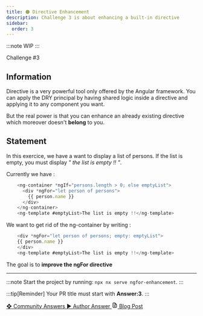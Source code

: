 ```yaml
---
title: 🟠 Directive Enhancement
description: Challenge 3 is about enhancing a built-in directive
sidebar:
  order: 3
---
```


:::note
WIP
:::

<div class="chip">Challenge #3</div>

## Information

Directive is a very powerful tool only offered by the Angular framework. You can apply the DRY principal by having shared logic inside a directive and applying it to any component you want.

But the real power is that you can enhance an already existing directive which moreover doesn't **belong** to you.

## Statement

In this exercice, we have a want to display a list of persons. If the list is empty, you must display _" the list is empty !! "_.

Currently we have :

```typescript
    <ng-container *ngIf="persons.length > 0; else emptyList">
      <div *ngFor="let person of persons">
        {{ person.name }}
      </div>
    </ng-container>
    <ng-template #emptyList>The list is empty !!</ng-template>
```

We want to get rid of the ng-container by writing :

```typescript
    <div *ngFor="let person of persons; empty: emptyList">
    {{ person.name }}
    </div>
    <ng-template #emptyList>The list is empty !!</ng-template>
```

The goal is to **improve the ngFor directive**

---

:::note
Start the project by running: `npx nx serve ngfor-enhancement`.
:::

:::tip[Reminder]
Your PR title must start with <b>Answer:3</b>.
:::

<div class="article-footer">
  <a
    href="https://github.com/tomalaforge/angular-challenges/pulls?q=label%3A3+label%3Aanswer"
    alt="Directive Enhancement community solutions">
    ❖ Community Answers
  </a>
  <a
    href='https://github.com/tomalaforge/angular-challenges/pulls?q=label%3A3+label%3A'
    alt="Directive Enhancement solution author">
    ▶︎ Author Answer
  </a>
  <a
    href='https://medium.com/@thomas.laforge/ngfor-enhancement-716b44656a6c'
    target="_blank"
    rel="noopener noreferrer"
    alt="Directive Enhancement blog article">
    <svg aria-hidden="true" class="astro-yzt5nm4y astro-lq7oo3uf" width="16" height="16" viewBox="0 0 24 24" fill="currentColor" style="--sl-icon-size: 1.5rem;"><path d="M9 10h1a1 1 0 1 0 0-2H9a1 1 0 0 0 0 2Zm0 2a1 1 0 0 0 0 2h6a1 1 0 0 0 0-2H9Zm11-3.06a1.3 1.3 0 0 0-.06-.27v-.09c-.05-.1-.11-.2-.19-.28l-6-6a1.07 1.07 0 0 0-.28-.19h-.09a.88.88 0 0 0-.33-.11H7a3 3 0 0 0-3 3v14a3 3 0 0 0 3 3h10a3 3 0 0 0 3-3V8.94Zm-6-3.53L16.59 8H15a1 1 0 0 1-1-1V5.41ZM18 19a1 1 0 0 1-1 1H7a1 1 0 0 1-1-1V5a1 1 0 0 1 1-1h5v3a3 3 0 0 0 3 3h3v9Zm-3-3H9a1 1 0 0 0 0 2h6a1 1 0 0 0 0-2Z"></path></svg>
     Blog Post
  </a>
</div>
